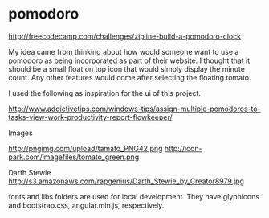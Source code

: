 # pomodoro
http://freecodecamp.com/challenges/zipline-build-a-pomodoro-clock

My idea came from thinking about how would someone want to use a pomodoro as being incorporated as part of their website.
I thought that it should be a small float on top icon that would simply display the minute count. Any other features would
come after selecting the floating tomato.

I used the following as inspiration for the ui of this project.

http://www.addictivetips.com/windows-tips/assign-multiple-pomodoros-to-tasks-view-work-productivity-report-flowkeeper/

Images

http://pngimg.com/upload/tamato_PNG42.png
http://icon-park.com/imagefiles/tomato_green.png

Darth Stewie
http://s3.amazonaws.com/rapgenius/Darth_Stewie_by_Creator8979.jpg

fonts and libs folders are used for local development. They have glyphicons and bootstrap.css, angular.min.js, respectively.
